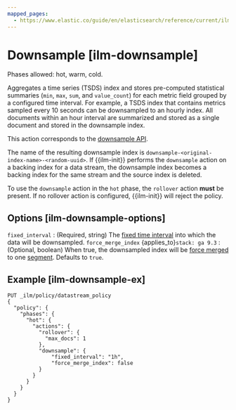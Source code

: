 ```yaml
---
mapped_pages:
  - https://www.elastic.co/guide/en/elasticsearch/reference/current/ilm-downsample.html
---
```


# Downsample [ilm-downsample]

Phases allowed: hot, warm, cold.

Aggregates a time series (TSDS) index and stores pre-computed statistical summaries (`min`, `max`, `sum`, and `value_count`) for each metric field grouped by a configured time interval. For example, a TSDS index that contains metrics sampled every 10 seconds can be downsampled to an hourly index. All documents within an hour interval are summarized and stored as a single document and stored in the downsample index.

This action corresponds to the [downsample API](https://www.elastic.co/docs/api/doc/elasticsearch/operation/operation-indices-downsample).

The name of the resulting downsample index is `downsample-<original-index-name>-<random-uuid>`. If {{ilm-init}} performs the `downsample` action on a backing index for a data stream, the downsample index becomes a backing index for the same stream and the source index is deleted.

To use the `downsample` action in the `hot` phase, the `rollover` action **must** be present. If no rollover action is configured, {{ilm-init}} will reject the policy.

## Options [ilm-downsample-options]

`fixed_interval`
:   (Required, string) The [fixed time interval](docs-content://manage-data/lifecycle/rollup/understanding-groups.md#rollup-understanding-group-intervals) into which the data will be downsampled.
`force_merge_index` {applies_to}`stack: ga 9.3`
:   (Optional, boolean) When true, the downsampled index will be [force merged](https://www.elastic.co/docs/api/doc/elasticsearch/operation/operation-indices-forcemerge) to one [segment](https://www.elastic.co/docs/api/doc/elasticsearch/operation/operation-indices-segments). Defaults to `true`.


## Example [ilm-downsample-ex]

```console
PUT _ilm/policy/datastream_policy
{
  "policy": {
    "phases": {
      "hot": {
        "actions": {
          "rollover": {
            "max_docs": 1
          },
          "downsample": {
  	          "fixed_interval": "1h",
  	          "force_merge_index": false
  	      }
        }
      }
    }
  }
}
```


